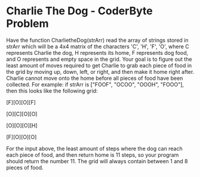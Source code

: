 # Charlie The Dog - CoderByte Problem

Have the function CharlietheDog(strArr) read the array of strings stored in strArr which will be a 4x4 matrix of the characters 'C', 'H', 'F', 'O', where C represents
Charlie the dog, H represents its home, F represents dog food, and O represents and empty space in the grid. Your goal is to figure out the least amount of moves
required to get Charlie to grab each piece of food in the grid by moving up, down, left, or right, and then make it home right after. Charlie cannot move onto the home
before all pieces of food have been collected. For example: if strArr is ["FOOF", "OCOO", "OOOH", "FOOO"], then this looks like the following grid:

[F][O][O][F]

[O][C][O][O]

[O][O][O][H]

[F][O][O][O]

For the input above, the least amount of steps where the dog can reach each piece of food, and then return home is 11 steps, so your program should return the
number 11. The grid will always contain between 1 and 8 pieces of food.
